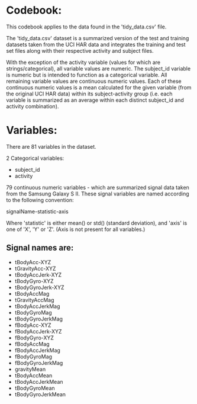 Codebook:
=========

This codebook applies to the data found in the 'tidy_data.csv' file.

The 'tidy_data.csv' dataset is a summarized version of the test and training datasets taken from the UCI HAR data and integrates the training and test set files along with their respective activity and subject files.

With the exception of the activity variable (values for which are strings/categorical), all variable values are numeric.  The subject_id variable is numeric but is intended to function as a categorical variable.  All remaining variable values are continuous numeric values.  Each of these continuous numeric values is a mean calculated for the given variable (from the original UCI HAR data) within its subject-activity group (i.e. each variable is summarized as an average within each distinct subject_id and activity combination).

Variables:
==========

There are 81 variables in the dataset. 

2 Categorical variables:

* subject_id	
* activity	

79 continuous numeric variables - which are summarized signal data taken from the Samsung Galaxy S II.  These signal variables are named according to the following convention:

signalName-statistic-axis

Where 'statistic' is either mean() or std() (standard deviation), and 'axis' is one of 'X', 'Y' or 'Z'.  (Axis is not present for all variables.)

Signal names are:
-----------------

* tBodyAcc-XYZ
* tGravityAcc-XYZ
* tBodyAccJerk-XYZ
* tBodyGyro-XYZ
* tBodyGyroJerk-XYZ
* tBodyAccMag
* tGravityAccMag
* tBodyAccJerkMag
* tBodyGyroMag
* tBodyGyroJerkMag
* fBodyAcc-XYZ
* fBodyAccJerk-XYZ
* fBodyGyro-XYZ
* fBodyAccMag
* fBodyAccJerkMag
* fBodyGyroMag
* fBodyGyroJerkMag
* gravityMean
* tBodyAccMean
* tBodyAccJerkMean
* tBodyGyroMean
* tBodyGyroJerkMean

